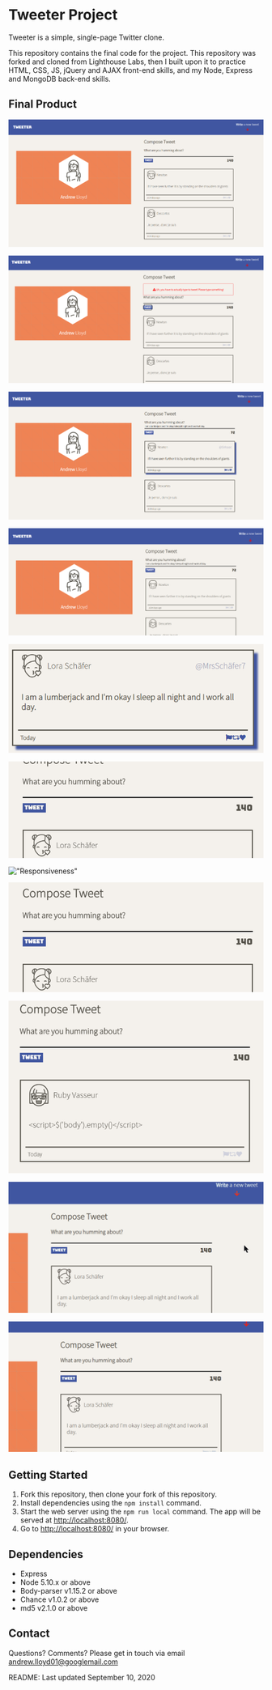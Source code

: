 # Tweeter Project

Tweeter is a simple, single-page Twitter clone.

This repository contains the final code for the project. This repository was forked and cloned from Lighthouse Labs, then I built upon it to practice HTML, CSS, JS, jQuery and AJAX front-end skills, and my Node, Express and MongoDB back-end skills.

## Final Product

!["Main Interface"](docs/Tweeter1.PNG)

!["Field Validation"](docs/Tweeter2.PNG)

!["Highlight on hover"](docs/Tweeter3.PNG)

!["Character Counter"](docs/Tweeter4.PNG)

!["Counts Days From Tweet Creation"](docs/Tweeter5.PNG)

!["Validation in action"](docs/tweetblockempty.gif)

!["Responsiveness"](docs/tweeterresponsive.gif)

!["Injection attack protection"](docs/tweetersecure1.gif)

!["Injection attack protection"](docs/tweetersecure2.gif)

!["Toggle Compose Tweet"](docs/tweetertoggle.gif)

!["Form validation too long tweet"](docs/tweetertoomanychars.gif)

## Getting Started

1. Fork this repository, then clone your fork of this repository.
2. Install dependencies using the `npm install` command.
3. Start the web server using the `npm run local` command. The app will be served at <http://localhost:8080/>.
4. Go to <http://localhost:8080/> in your browser.

## Dependencies

- Express
- Node 5.10.x or above
- Body-parser v1.15.2 or above
- Chance v1.0.2 or above
- md5 v2.1.0 or above

## Contact

Questions? Comments? Please get in touch via email <andrew.lloyd01@googlemail.com>

README: Last updated September 10, 2020
